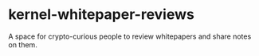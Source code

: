 # kernel-whitepaper-reviews
A space for crypto-curious people to review whitepapers and share notes on them. 
